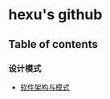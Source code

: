 # hexu's github

## Table of contents 

### 设计模式

- [软件架构与模式](https://github.com/hexu1985/Architectural.And.Design.Patterns.Of.Software.Engineering)



